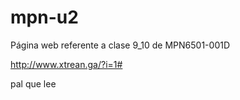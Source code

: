 # mpn-u2
Página web referente a clase 9_10 de MPN6501-001D

http://www.xtrean.ga/?i=1#

pal que lee
